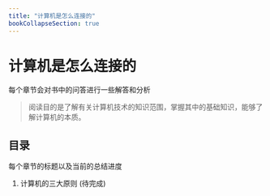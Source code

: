 ```yaml
---
title: "计算机是怎么连接的"
bookCollapseSection: true
---
```


# 计算机是怎么连接的

每个章节会对书中的问答进行一些解答和分析

> 阅读目的是了解有关计算机技术的知识范围，掌握其中的基础知识，能够了解计算机的本质。

## 目录

每个章节的标题以及当前的总结进度

1. 计算机的三大原则 (待完成)
